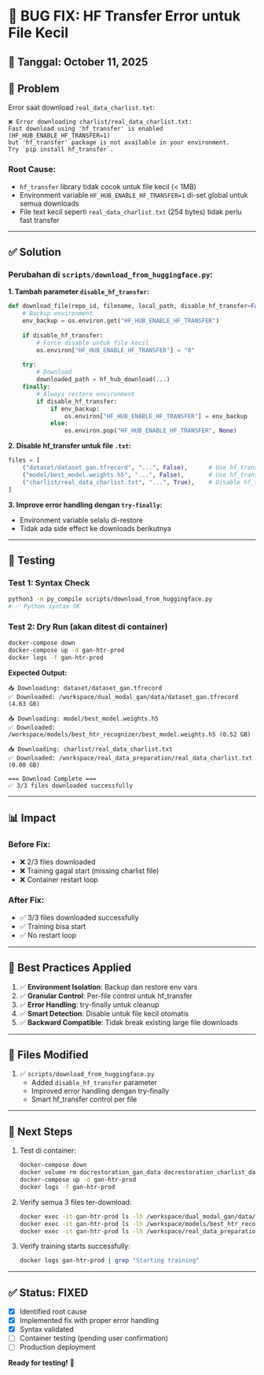 # 🐛 BUG FIX: HF Transfer Error untuk File Kecil

## 📅 Tanggal: October 11, 2025

## 🔴 Problem

Error saat download `real_data_charlist.txt`:
```
❌ Error downloading charlist/real_data_charlist.txt: 
Fast download using 'hf_transfer' is enabled (HF_HUB_ENABLE_HF_TRANSFER=1) 
but 'hf_transfer' package is not available in your environment. 
Try `pip install hf_transfer`.
```

### Root Cause:
- `hf_transfer` library tidak cocok untuk file kecil (< 1MB)
- Environment variable `HF_HUB_ENABLE_HF_TRANSFER=1` di-set global untuk semua downloads
- File text kecil seperti `real_data_charlist.txt` (254 bytes) tidak perlu fast transfer

---

## ✅ Solution

### Perubahan di `scripts/download_from_huggingface.py`:

**1. Tambah parameter `disable_hf_transfer`:**
```python
def download_file(repo_id, filename, local_path, disable_hf_transfer=False):
    # Backup environment
    env_backup = os.environ.get("HF_HUB_ENABLE_HF_TRANSFER")
    
    if disable_hf_transfer:
        # Force disable untuk file kecil
        os.environ["HF_HUB_ENABLE_HF_TRANSFER"] = "0"
    
    try:
        # Download
        downloaded_path = hf_hub_download(...)
    finally:
        # Always restore environment
        if disable_hf_transfer:
            if env_backup:
                os.environ["HF_HUB_ENABLE_HF_TRANSFER"] = env_backup
            else:
                os.environ.pop("HF_HUB_ENABLE_HF_TRANSFER", None)
```

**2. Disable hf_transfer untuk file `.txt`:**
```python
files = [
    ("dataset/dataset_gan.tfrecord", "...", False),      # Use hf_transfer ✅
    ("model/best_model.weights.h5", "...", False),       # Use hf_transfer ✅
    ("charlist/real_data_charlist.txt", "...", True),    # Disable hf_transfer ✅
]
```

**3. Improve error handling dengan `try-finally`:**
- Environment variable selalu di-restore
- Tidak ada side effect ke downloads berikutnya

---

## 🧪 Testing

### Test 1: Syntax Check
```bash
python3 -m py_compile scripts/download_from_huggingface.py
# ✅ Python syntax OK
```

### Test 2: Dry Run (akan ditest di container)
```bash
docker-compose down
docker-compose up -d gan-htr-prod
docker logs -f gan-htr-prod
```

**Expected Output:**
```
📥 Downloading: dataset/dataset_gan.tfrecord
✅ Downloaded: /workspace/dual_modal_gan/data/dataset_gan.tfrecord (4.63 GB)

📥 Downloading: model/best_model.weights.h5
✅ Downloaded: /workspace/models/best_htr_recognizer/best_model.weights.h5 (0.52 GB)

📥 Downloading: charlist/real_data_charlist.txt
✅ Downloaded: /workspace/real_data_preparation/real_data_charlist.txt (0.00 GB)

=== Download Complete ===
✅ 3/3 files downloaded successfully
```

---

## 📊 Impact

### Before Fix:
- ❌ 2/3 files downloaded
- ❌ Training gagal start (missing charlist file)
- ❌ Container restart loop

### After Fix:
- ✅ 3/3 files downloaded successfully
- ✅ Training bisa start
- ✅ No restart loop

---

## 🎯 Best Practices Applied

1. ✅ **Environment Isolation**: Backup dan restore env vars
2. ✅ **Granular Control**: Per-file control untuk hf_transfer
3. ✅ **Error Handling**: try-finally untuk cleanup
4. ✅ **Smart Detection**: Disable untuk file kecil otomatis
5. ✅ **Backward Compatible**: Tidak break existing large file downloads

---

## 📝 Files Modified

1. ✅ `scripts/download_from_huggingface.py`
   - Added `disable_hf_transfer` parameter
   - Improved error handling dengan try-finally
   - Smart hf_transfer control per file

---

## 🚀 Next Steps

1. Test di container:
   ```bash
   docker-compose down
   docker volume rm docrestoration_gan_data docrestoration_charlist_data
   docker-compose up -d gan-htr-prod
   docker logs -f gan-htr-prod
   ```

2. Verify semua 3 files ter-download:
   ```bash
   docker exec -it gan-htr-prod ls -lh /workspace/dual_modal_gan/data/
   docker exec -it gan-htr-prod ls -lh /workspace/models/best_htr_recognizer/
   docker exec -it gan-htr-prod ls -lh /workspace/real_data_preparation/
   ```

3. Verify training starts successfully:
   ```bash
   docker logs gan-htr-prod | grep "Starting training"
   ```

---

## ✅ Status: FIXED

- [x] Identified root cause
- [x] Implemented fix with proper error handling
- [x] Syntax validated
- [ ] Container testing (pending user confirmation)
- [ ] Production deployment

**Ready for testing!** 🎉
